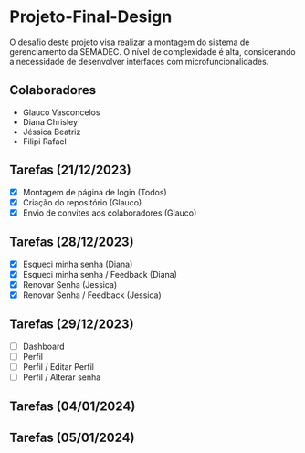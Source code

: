 # Projeto-Final-Design
O desafio deste projeto visa realizar a montagem do sistema de gerenciamento da SEMADEC. O nível de complexidade é alta, considerando a necessidade de desenvolver interfaces com microfuncionalidades.

## Colaboradores
- Glauco Vasconcelos
- Diana Chrisley
- Jéssica Beatriz
- Filipi Rafael

## Tarefas (21/12/2023)
- [x] Montagem de página de login (Todos)
- [x] Criação do repositório (Glauco)
- [x] Envio de convites aos colaboradores (Glauco)

## Tarefas (28/12/2023)
- [x] Esqueci minha senha (Diana)
- [x] Esqueci minha senha / Feedback (Diana)
- [x] Renovar Senha (Jessica)
- [x] Renovar Senha / Feedback (Jessica)

## Tarefas (29/12/2023)
- [ ] Dashboard
- [ ] Perfil
- [ ] Perfil / Editar Perfil
- [ ] Perfil / Alterar senha

## Tarefas (04/01/2024)
## Tarefas (05/01/2024)
